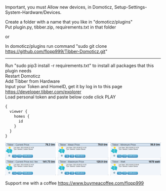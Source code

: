 Important, you must Allow new devices, in Domoticz, Setup-Settings-System-Hardware/Devices.

Create a folder with a name that you like in "domoticz/plugins"  
Put plugin.py, tibber.zip, requirements.txt in that folder  

or

In domoticz/plugins run command "sudo git clone https://github.com/flopp999/Tibber-Domoticz.git"

-------------------

Run "sudo pip3 install -r requirements.txt" to install all packages that this plugin needs  
Restart Domoticz  
Add Tibber from Hardware  
Input your Token and HomeID, get it by log in to this page https://developer.tibber.com/explorer  
Load personal token and paste below code click PLAY
```
{
  viewer {
    homes {
      id
    }
  }
}
```

![](./tibber.png "Photo")


Support me with a coffee https://www.buymeacoffee.com/flopp999
